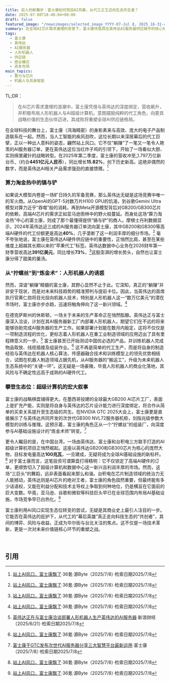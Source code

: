 ```yaml
---
title: 巨人的新舞步：富士康如何驾驭AI风暴，从代工之王迈向生态共生者？
date: 2025-07-08T18:40:04+08:00
draft: false
featured_image: "/newsimages/selected_image_YYYY-07-Jul 8, 2025_18-31-49-984.jpg"
summary: 在全球AI芯片需求激增的背景下，富士康凭借其在英伟达AI服务器供应链中的核心地位，实现了营收的显著增长。面对这一机遇，富士康正积极投资人形机器人和AI超级计算机项目，旨在从传统的代工模式向更深层次的协同研发和生态共生转变，力求在全球AI产业价值链中占据更具话语权的战略地位。
tags: 
  - 富士康
  - 英伟达
  - AI服务器
  - 人形机器人
  - 供应链
  - 商业模式
  - 资本市场
main_topics: 
  - 算力与芯片
  - 机器人与具身智能
---
```


TL;DR：
>在AI芯片需求激增的浪潮中，富士康凭借与英伟达的深度绑定，营收飙升，并积极布局人形机器人与AI超级计算机，意图摆脱纯粹的代工角色，向更具战略价值的生态伙伴迈进，其成败将重塑全球AI供应链格局。

在全球科技的舞台上，富士康（鸿海精密）的身影素来与高效、庞大的电子产品制造联系在一起。然而，当人工智能的疾风劲吹，这位长期以来深居幕后的代工巨擘，正以一种出人意料的姿态，翩然站上风口。它不仅“躺赚”了一笔又一笔令人艳羡的AI服务器订单，更在英伟达这位当红炸子鸡的引领下，开始了一场看似大胆、实则绵里藏针的战略转型。在2025年第二季度，富士康的营收冲至_1.797万亿新台币_（约合**4451亿元人民币**），同比增长**15.82%**，创下历史新高。这绝非偶然的数字，而是英伟达AI相关产品需求强劲的直接馈赠。[^1]

### 算力淘金热中的镐与铲

如果说大模型内卷是一场旷日持久的军备竞赛，那么英伟达无疑是这场竞赛中唯一的军火商。从OpenAI的GPT-5对数万片H100 GPU的饥渴，到谷歌Gemini Ultra模型对算力近乎“吞噬”般的消耗，再到Meta开源模型背后对GB200/GB300芯片的依赖，高端AI芯片的需求正如亚马逊雨林中的野火般蔓延。而身处这场“算力淘金热”中心的富士康，则成了那个最懂得提供“镐与铲”的商人。摩根士丹利数据显示，2024年英伟达近三成的AI服务器订单流向富士康，其中GB200和GB300等高端AI硬件的代工份额更是高达**40%**，几乎垄断了这一利润丰厚的细分市场。[^1] 毫不夸张地说，富士康在英伟达AI硬件供应链中的重要性，正悄然比肩，甚至在某些维度上超越其长期以来的“苹果代工”标签。英伟达数据中心业务在2026财年第一财季营收高达**391亿美元**，同比增长**73%**，[^1]这股澎湃的增长势头，自然也让富士康分得了甜美的羹汤。

### 从“拧螺丝”到“炼金术”：人形机器人的诱惑

然而，深谙“躺赚”精髓的富士康，其野心显然不止于此。它深知，真正的“躺赚”并非安于现状，而是对未来科技趋势的精准预判与提前卡位。因此，当英伟达的首席执行官黄仁勋将目光投向机器人技术，特别是人形机器人这一“数万亿美元”的潜在市场时，富士康亦步亦趋，迅速将触角伸向了这一新兴领域。[^1]

在德克萨斯州的休斯顿，一场关于未来的生产革命正在悄然酝酿。英伟达正与富士康深入洽谈，计划在其AI服务器新工厂内部署人形机器人，期望它们在不远的将来能够协助完成AI服务器的生产工作。如果部署计划能在数月内敲定，这将不仅仅是一项制造流程的优化，更标志着人形机器人在重工业制造领域的应用迈出了具有里程碑意义的一步。[^4] 富士康甚至已开始测试中国优必选的产品，并训练机器人完成物品取放、线缆插接及组装作业。[^1] 这不再是简单的代工生产，而是将自身的制造经验与英伟达在机器人核心算法、传感器融合技术和训练模型上的领先优势相结合，试图在机器人制造领域占据先机，从AI服务器的“搬运工”，升级为未来机器人生态系统中的“关键一环”。这无疑是一场豪赌，毕竟人形机器人的商业化落地，其风险与不确定性远高于成熟的AI硬件代工。

### 攀登生态位：超级计算机的宏大叙事

富士康的战略棋盘铺得更大。在墨西哥投建的全球最大GB200 AI芯片工厂，表面上是扩充产能，实则是将自身与英伟达的芯片设计能力进行深度绑定，将合作从简单的买卖关系提升至生态级的共生。在NVIDIA GTC 2025大会上，富士康更是直接展示了与英伟达共同开发的次世代GB300 NVL72服务器机柜，剑指兆级参数大模型的训练与推理。这预示着，富士康的角色正从一个“拧螺丝”的组装厂，向深度参与AI基础设施设计的“炼金术师”转变。[^5]

更令人瞩目的是，在中国台湾，一场由英伟达、富士康和台积电三方联手打造的AI超级计算机项目正悄然崛起。这座以英伟达GB200和GB300芯片为核心的庞然大物，目标发电量高达**100兆瓦**，一旦建成，无疑将成为全球AI基础设施的新标杆。[^1] 对于富士康而言，这笔投资可谓算盘打得精明：它不仅锁定了高端AI硬件的订单，更顺势切入了超级计算机和数据中心这一新兴且利润丰厚的市场。然而，这场“三巨头”的舞蹈，远非表面看起来那么和谐。台积电在芯片制造领域的统治力无人能撼动，英伟达则是AI芯片的绝对王者，富士康的角色固然重要，但最终能有多少话语权，又能在利益分配和技术主导权上争取到何种地位，仍是横亘在它面前的巨大变数。毕竟，亚马逊、谷歌和微软等科技巨头早已在全球范围内布局AI基础设施，市场竞争早已白热化。[^1]

富士康利用AI风口实现生态位转变的尝试，无疑是其商业史上最引人注目的一步。它能否在英伟达的庇护下，从代工的“幕后英雄”真正走向科技生态的“共创者”，其间的博弈、风险与收益，正成为华尔街与台北关注的焦点。这不仅是一场技术革新，更是一次对未来价值链核心环节的重塑之战。

<br>

## 引用
[^1]: [站上AI风口，富士康飘了](https://www.36kr.com/p/3370133049940359)·36氪·源Byte（2025/7/8）·检索日期2025/7/8
[^2]: [全球首条人形机器人AI服务器产线落地休斯顿量产进入倒计时](https://www.52solution.com/news/80059943/)·52Solution（2025/7/8）·检索日期2025/7/8
[^3]: [鸿海AI服务器下半年出货将成倍增长！](https://www.icsmart.cn/93444/)·ICSmart（2025/7/8）·检索日期2025/7/8
[^4]: [英伟达正在与富士康洽谈部署人形机器人生产英伟达的AI服务器](https://finance.sina.com.cn/stock/bxjj/2025-06-21/doc-infawexc1355970.shtml?froms=ggmp)·新浪财经（2025/6/21）·检索日期2025/7/8
[^5]: [富士康于GTC发布次世代AI服务器分享三大智慧平台最新运用](https://www.honhai.com/zh-cn/press-center/press-releases/latest-news/1558)·富士康（2025/7/8）·检索日期2025/7/8
